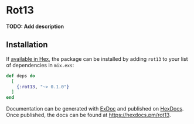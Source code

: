 # Rot13

**TODO: Add description**

## Installation

If [available in Hex](https://hex.pm/docs/publish), the package can be installed
by adding `rot13` to your list of dependencies in `mix.exs`:

```elixir
def deps do
  [
    {:rot13, "~> 0.1.0"}
  ]
end
```

Documentation can be generated with [ExDoc](https://github.com/elixir-lang/ex_doc)
and published on [HexDocs](https://hexdocs.pm). Once published, the docs can
be found at <https://hexdocs.pm/rot13>.

